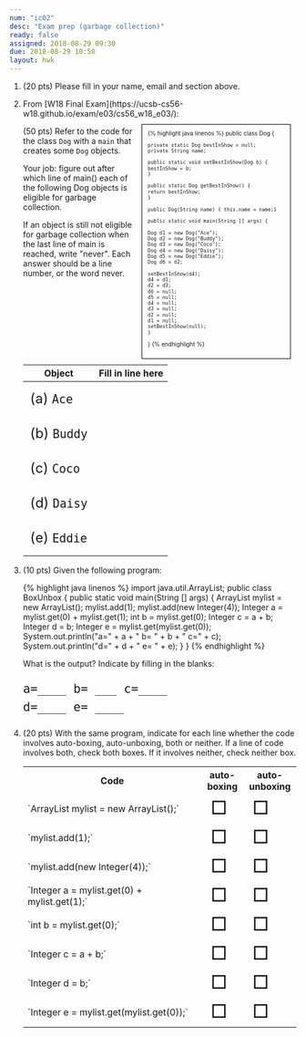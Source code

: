 ```yaml
---
num: "ic02"
desc: "Exam prep (garbage collection)"
ready: false
assigned: 2018-08-29 09:30
due: 2018-08-29 10:50
layout: hwk
---
```


<div style="display:none;">
https://ucsb-cs56-m18.github.io/hwk/ic02/
</div>

<style>
.checkbox { font-size: 200%; }
  table.circle-one * td { border: none; }
  table.circle-one * th { border: none; }
  table.circle-one { border: none; }

ol li ol li { margin-bottom: 5em; }


ol li ol li { margin-bottom: 10em; }

</style>



<ol>

<li style="margin-bottom:1em;"> (20 pts) Please fill in your name, email and section above.</li>

<li markdown="1" style="margin-bottom:1em;" > From [W18 Final Exam](https://ucsb-cs56-w18.github.io/exam/e03/cs56_w18_e03/):

<style>
 div.dog { font-size: 72%;
   line-height: 102%;
   margin: 1em;
   padding: 1em;
   border: 1px solid black;
   width: 50%;
   float: right;
}

div.dog * td  {
  padding-left:5px; padding-right: 5px;
}
</style>

<div class="dog" markdown="1">
{% highlight java linenos %}
public class Dog {
    
    private static Dog bestInShow = null;
    private String name;
    
    public static void setBestInShow(Dog b) {
	bestInShow = b;
    }
    
    public static Dog getBestInShow() {
	return bestInShow;
    }
    
    public Dog(String name) { this.name = name;}
    
    public static void main(String [] args) {
	
	Dog d1 = new Dog("Ace");
	Dog d2 = new Dog("Buddy");
	Dog d3 = new Dog("Coco");
	Dog d4 = new Dog("Daisy");
	Dog d5 = new Dog("Eddie");
	Dog d6 = d2;   
	
	setBestInShow(d4);       
	d4 = d1;                 
	d2 = d3;                 
	d6 = null;               
	d5 = null;               
	d4 = null;               
	d3 = null;               
	d2 = null;               
	d1 = null;               
	setBestInShow(null);     
    }
}
{% endhighlight %}
</div><!-- dog -->

(50 pts) Refer to the code for the class `Dog` with a `main`
that creates some `Dog` objects.

Your job: figure out after which line of main() each of the following Dog
objects is eligible for garbage collection.

If an object is still not eligible for garbage collection when the
last line of main is reached, write "never".  Each answer should be a
line number, or the word never.

<style>
 .fill-in-blanks-smaller table {
    width: 60%;
     }
      .fill-in-blanks-smaller table * td {
          margin: 0.5em 0.5em 0.5em 0.5em;
	      padding: 0.5em 0.5em 0.5em 0.5em;
	      font-size: 150%;
	      line-height: 150%;
	       }
	       </style>

<div class="fill-in-blanks-smaller" markdown="1">

| Object         | Fill in line  here |
|----------------|--------------------|
| (a) `Ace`      |                    |
| (b) `Buddy`  |                    |
| (c) `Coco`    |                    |
| (d) `Daisy`     |                    |
| (e) `Eddie`     |                    |	

</div>
<div class="pagebreak" />

</li>

<li  markdown="1"> (10 pts) Given the following program:

{% highlight java linenos %}
import java.util.ArrayList;
public class BoxUnbox {
    public static void main(String [] args) {
	ArrayList<Integer> mylist = new ArrayList<Integer>();
	mylist.add(1);
	mylist.add(new Integer(4));
	Integer a = mylist.get(0) + mylist.get(1);
	int b = mylist.get(0);
	Integer c = a + b;
	Integer d = b;
	Integer e = mylist.get(mylist.get(0));
	System.out.println("a=" + a + " b= " + b + " c=" + c);
	System.out.println("d=" + d + " e= " + e);
    }
}
{% endhighlight %}

What is the output? Indicate by filling in the blanks:

<pre style="line-height:150%; font-size:150%;">
a=____ b= ___ c=____
d=____ e= ____
</pre>

</li>

<li markdown="1">

(20 pts) With the same program, indicate for each line whether the code
involves auto-boxing, auto-unboxing, both or neither.  If a line of
code involves both, check both boxes.  If it involves neither, check
neither box.

<table class="boxingTable">

<tr>
 <th width="60%">Code</th>
  <th width="10%">auto-boxing</th>
   <th width="10%">auto-unboxing</th>
   </tr>

<tr>
<td markdown="1">
`ArrayList<Integer> mylist = new ArrayList<Integer>();`
</td>
<td class="checkbox">&square;</td><td class="checkbox">&square;
</td>
</tr>

<tr>
<td markdown="1">
`mylist.add(1);`
</td>
<td class="checkbox">&square;</td><td class="checkbox">&square;
</td>
</tr>


<tr>
<td markdown="1">
`mylist.add(new Integer(4));`
</td>
<td class="checkbox">&square;</td><td class="checkbox">&square;
</td>
</tr>

<tr>
<td markdown="1">
`Integer a = mylist.get(0) + mylist.get(1);`
</td>
<td class="checkbox">&square;</td><td class="checkbox">&square;
</td>
</tr>

<tr>
<td markdown="1">
`int b = mylist.get(0);`
</td>
<td class="checkbox">&square;</td><td class="checkbox">&square;
</td>
</tr>

<tr>
<td markdown="1">
`Integer c = a + b;`
</td>
<td class="checkbox">&square;</td><td class="checkbox">&square;
</td>
</tr>

<tr>
<td markdown="1">
`Integer d = b;`
</td>
<td class="checkbox">&square;</td><td class="checkbox">&square;
</td>
</tr>

<tr>
<td markdown="1">
`Integer e = mylist.get(mylist.get(0));`
</td>
<td class="checkbox">&square;</td><td class="checkbox">&square;
</td>
</tr>

</table>

</li>
  
</ol>
